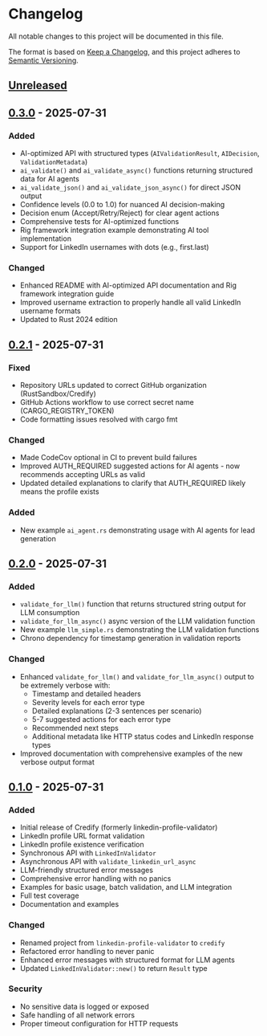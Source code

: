 # Changelog

All notable changes to this project will be documented in this file.

The format is based on [Keep a Changelog](https://keepachangelog.com/en/1.0.0/),
and this project adheres to [Semantic Versioning](https://semver.org/spec/v2.0.0.html).

## [Unreleased]

## [0.3.0] - 2025-07-31

### Added
- AI-optimized API with structured types (`AIValidationResult`, `AIDecision`, `ValidationMetadata`)
- `ai_validate()` and `ai_validate_async()` functions returning structured data for AI agents
- `ai_validate_json()` and `ai_validate_json_async()` for direct JSON output
- Confidence levels (0.0 to 1.0) for nuanced AI decision-making
- Decision enum (Accept/Retry/Reject) for clear agent actions
- Comprehensive tests for AI-optimized functions
- Rig framework integration example demonstrating AI tool implementation
- Support for LinkedIn usernames with dots (e.g., first.last)

### Changed
- Enhanced README with AI-optimized API documentation and Rig framework integration guide
- Improved username extraction to properly handle all valid LinkedIn username formats
- Updated to Rust 2024 edition

## [0.2.1] - 2025-07-31

### Fixed
- Repository URLs updated to correct GitHub organization (RustSandbox/Credify)
- GitHub Actions workflow to use correct secret name (CARGO_REGISTRY_TOKEN)
- Code formatting issues resolved with cargo fmt

### Changed
- Made CodeCov optional in CI to prevent build failures
- Improved AUTH_REQUIRED suggested actions for AI agents - now recommends accepting URLs as valid
- Updated detailed explanations to clarify that AUTH_REQUIRED likely means the profile exists

### Added
- New example `ai_agent.rs` demonstrating usage with AI agents for lead generation

## [0.2.0] - 2025-07-31

### Added
- `validate_for_llm()` function that returns structured string output for LLM consumption
- `validate_for_llm_async()` async version of the LLM validation function
- New example `llm_simple.rs` demonstrating the LLM validation functions
- Chrono dependency for timestamp generation in validation reports

### Changed
- Enhanced `validate_for_llm()` and `validate_for_llm_async()` output to be extremely verbose with:
  - Timestamp and detailed headers
  - Severity levels for each error type
  - Detailed explanations (2-3 sentences per scenario)
  - 5-7 suggested actions for each error type
  - Recommended next steps
  - Additional metadata like HTTP status codes and LinkedIn response types
- Improved documentation with comprehensive examples of the new verbose output format

## [0.1.0] - 2025-07-31

### Added
- Initial release of Credify (formerly linkedin-profile-validator)
- LinkedIn profile URL format validation
- LinkedIn profile existence verification
- Synchronous API with `LinkedInValidator`
- Asynchronous API with `validate_linkedin_url_async`
- LLM-friendly structured error messages
- Comprehensive error handling with no panics
- Examples for basic usage, batch validation, and LLM integration
- Full test coverage
- Documentation and examples

### Changed
- Renamed project from `linkedin-profile-validator` to `credify`
- Refactored error handling to never panic
- Enhanced error messages with structured format for LLM agents
- Updated `LinkedInValidator::new()` to return `Result` type

### Security
- No sensitive data is logged or exposed
- Safe handling of all network errors
- Proper timeout configuration for HTTP requests

[Unreleased]: https://github.com/RustSandbox/Credify/compare/v0.3.0...HEAD
[0.3.0]: https://github.com/RustSandbox/Credify/compare/v0.2.1...v0.3.0
[0.2.1]: https://github.com/RustSandbox/Credify/compare/v0.2.0...v0.2.1
[0.2.0]: https://github.com/RustSandbox/Credify/compare/v0.1.0...v0.2.0
[0.1.0]: https://github.com/RustSandbox/Credify/releases/tag/v0.1.0